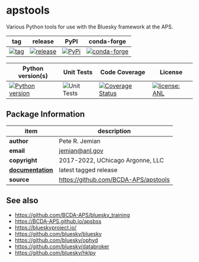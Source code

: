 # apstools

Various Python tools for use with the Bluesky framework at the APS.

tag | release | PyPI | conda-forge
--- | --- | --- | ---
[![tag](https://img.shields.io/github/tag/BCDA-APS/apstools.svg)](https://github.com/BCDA-APS/apstools/tags) | [![release](https://img.shields.io/github/release/BCDA-APS/apstools.svg)](https://github.com/BCDA-APS/apstools/releases) | [![PyPi](https://img.shields.io/pypi/v/apstools.svg)](https://pypi.python.org/pypi/apstools) | [![conda-forge](https://img.shields.io/conda/vn/conda-forge/apstools)](https://anaconda.org/conda-forge/apstools)

Python version(s) | Unit Tests | Code Coverage | License
--- | --- | --- | ---
[![Python version](https://img.shields.io/pypi/pyversions/apstools.svg)](https://pypi.python.org/pypi/apstools) | ![Unit Tests](https://github.com/BCDA-APS/apstools/workflows/Unit%20Tests/badge.svg) | [![Coverage Status](https://coveralls.io/repos/github/BCDA-APS/apstools/badge.svg?branch=main)](https://coveralls.io/github/BCDA-APS/apstools?branch=main) | [![license: ANL](https://img.shields.io/badge/license-ANL-brightgreen)](/LICENSE.txt)


## Package Information

item              | description
------------------|--------------------------------
**author**        | Pete R. Jemian
**email**         | jemian@anl.gov
**copyright**     | 2017-2022, UChicago Argonne, LLC
[**documentation**](https://bcda-aps.github.io/apstools/) | latest tagged release
**source**        | https://github.com/BCDA-APS/apstools


## See also

* https://github.com/BCDA-APS/bluesky_training
* https://BCDA-APS.github.io/apsbss
* https://blueskyproject.io/
* https://github.com/bluesky/bluesky
* https://github.com/bluesky/ophyd
* https://github.com/bluesky/databroker
* https://github.com/bluesky/hklpy
